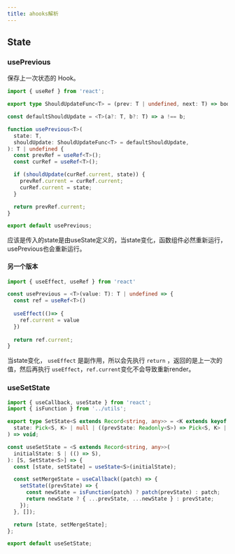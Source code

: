 ```yaml
---
title: ahooks解析
---
```



## State

### usePrevious
保存上一次状态的 Hook。

```ts
import { useRef } from 'react';

export type ShouldUpdateFunc<T> = (prev: T | undefined, next: T) => boolean;

const defaultShouldUpdate = <T>(a?: T, b?: T) => a !== b;

function usePrevious<T>(
  state: T,
  shouldUpdate: ShouldUpdateFunc<T> = defaultShouldUpdate,
): T | undefined {
  const prevRef = useRef<T>();
  const curRef = useRef<T>();

  if (shouldUpdate(curRef.current, state)) {
    prevRef.current = curRef.current;
    curRef.current = state;
  }

  return prevRef.current;
}

export default usePrevious;

```
应该是传入的state是由useState定义的，当state变化，函数组件必然重新运行，usePrevious也会重新运行。

#### 另一个版本

```ts
import { useEffect, useRef } from 'react'

const usePrevious = <T>(value: T): T | undefined => {
  const ref = useRef<T>()
  
  useEffect(()=> {
    ref.current = value
  })
  
  return ref.current;
}
```
当state变化， `useEffect` 是副作用，所以会先执行 `return` ，返回的是上一次的值，然后再执行 `useEffect`，`ref.current`变化不会导致重新render。

### useSetState 

```ts
import { useCallback, useState } from 'react';
import { isFunction } from '../utils';

export type SetState<S extends Record<string, any>> = <K extends keyof S>(
  state: Pick<S, K> | null | ((prevState: Readonly<S>) => Pick<S, K> | S | null),
) => void;

const useSetState = <S extends Record<string, any>>(
  initialState: S | (() => S),
): [S, SetState<S>] => {
  const [state, setState] = useState<S>(initialState);

  const setMergeState = useCallback((patch) => {
    setState((prevState) => {
      const newState = isFunction(patch) ? patch(prevState) : patch;
      return newState ? { ...prevState, ...newState } : prevState;
    });
  }, []);

  return [state, setMergeState];
};

export default useSetState;
```
